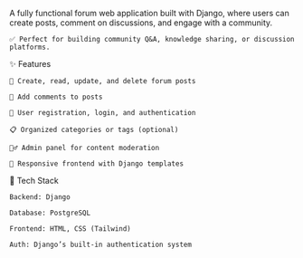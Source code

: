 A fully functional forum web application built with Django, where users can create posts, comment on discussions, and engage with a community.

    ✅ Perfect for building community Q&A, knowledge sharing, or discussion platforms.


✨ Features

    🧵 Create, read, update, and delete forum posts

    💬 Add comments to posts

    👤 User registration, login, and authentication

    📋 Organized categories or tags (optional)

    🕵️‍♂️ Admin panel for content moderation

    📱 Responsive frontend with Django templates

🧰 Tech Stack

    Backend: Django

    Database: PostgreSQL

    Frontend: HTML, CSS (Tailwind)

    Auth: Django’s built-in authentication system
